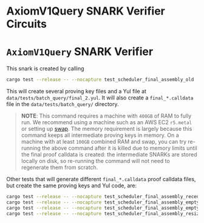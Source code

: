 # AxiomV1Query SNARK Verifier Circuits

# `AxiomV1Query` SNARK Verifier

This snark is created by calling

```bash
cargo test --release -- --nocapture test_scheduler_final_assembly_old
```

This will create several proving key files and a Yul file at `data/tests/batch_query/final_2.yul`.
It will also create a `final_*.calldata` file in the `data/tests/batch_query/` directory.

> **NOTE**: This command requires a machine with `400GB` of RAM to fully run. We recommend using a machine such as an AWS EC2 `r5.metal` or setting up [swap](https://www.digitalocean.com/community/tutorials/how-to-add-swap-space-on-ubuntu-22-04). The memory requirement is largely because this command keeps all intermediate proving keys in memory. On a machine with at least `100GB` combined RAM and swap, you can try re-running the above command after it is killed due to memory limits until the final proof calldata is created: the intermediate SNARKs are stored locally on disk, so re-running the command will not need to regenerate them from scratch.

Other tests that will generate different `final_*.calldata` proof calldata files, but create the same proving keys and Yul code, are:

```bash
cargo test --release -- --nocapture test_scheduler_final_assembly_recent
cargo test --release -- --nocapture test_scheduler_final_assembly_empty_slots
cargo test --release -- --nocapture test_scheduler_final_assembly_empty_accounts
cargo test --release -- --nocapture test_scheduler_final_assembly_resize
```
